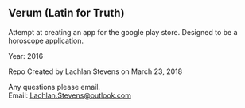 Verum (Latin for Truth)
---
Attempt at creating an app for the google play store. Designed to be a horoscope application. <br>

Year: 2016<br>

Repo Created by Lachlan Stevens on March 23, 2018

Any questions please email. <br>Email: [Lachlan.Stevens@outlook.com](mailto:lachlan.stevens@outlook.com)
